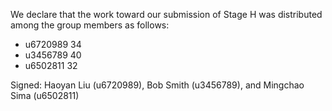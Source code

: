 We declare that the work toward our submission of Stage H was distributed among the group members as follows:

* u6720989 34
* u3456789 40
* u6502811 32

Signed: Haoyan Liu (u6720989), Bob Smith (u3456789), and Mingchao Sima (u6502811)


